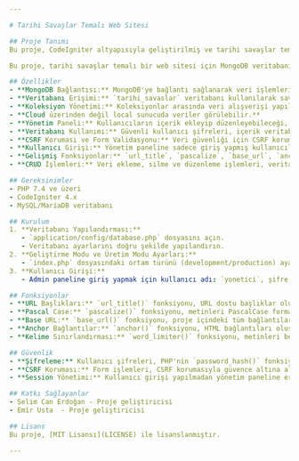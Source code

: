 ```yaml
---

# Tarihi Savaşlar Temalı Web Sitesi

## Proje Tanımı
Bu proje, CodeIgniter altyapısıyla geliştirilmiş ve tarihi savaşlar temalı bir web sitesini kapsamaktadır. Proje, yönetim paneli, kullanıcı girişi, güvenli şifreleme, veritabanı işlemleri, form işlemleri, CRUD işlemleri ve çeşitli güvenlik önlemleri ile donatılmıştır.

Bu proje, tarihi savaşlar temalı bir web sitesi için MongoDB veritabanı entegrasyonu içermektedir. **MongoDBConnector** ve **MongoDBHelper** sınıfları, MongoDB ile bağlantı kurarak veritabanına ve koleksiyonlara kolay erişim sağlar. 

## Özellikler
- **MongoDB Bağlantısı:** MongoDB'ye bağlantı sağlanarak veri işlemleri gerçekleştirilebilir.
- **Veritabanı Erişimi:** `tarihi_savaslar` veritabanı kullanılarak savaş verileri saklanır.
- **Koleksiyon Yönetimi:** Koleksiyonlar arasında veri alışverişi yapılabilir.
- **Cloud üzerinden değil local sunucuda veriler görülebilir.**
- **Yönetim Paneli:** Kullanıcıların içerik ekleyip düzenleyebileceği, silme işlemlerini yapabileceği bir yönetim paneli.
- **Veritabanı Kullanımı:** Güvenli kullanıcı şifreleri, içerik veritabanında saklanır.
- **CSRF Koruması ve Form Validasyonu:** Veri güvenliği için CSRF koruması açık ve form doğrulama kuralları kullanılmıştır.
- **Kullanıcı Girişi:** Yönetim paneline sadece giriş yapmış kullanıcılar erişebilir.
- **Gelişmiş Fonksiyonlar:** `url_title`, `pascalize`, `base_url`, `anchor`, `word_limiter` gibi fonksiyonlar projede kullanılmaktadır.
- **CRUD İşlemleri:** Veri ekleme, silme ve düzenleme işlemleri, veritabanına güvenli şekilde kaydedilmektedir.

## Gereksinimler
- PHP 7.4 ve üzeri
- CodeIgniter 4.x
- MySQL/MariaDB veritabanı

## Kurulum
1. **Veritabanı Yapılandırması:**
   - `application/config/database.php` dosyasını açın.
   - Veritabanı ayarlarını doğru şekilde yapılandırın.
2. **Geliştirme Modu ve Üretim Modu Ayarları:**
   - `index.php` dosyasındaki ortam türünü (development/production) ayarlayın.
3. **Kullanıcı Girişi:**
   - Admin paneline giriş yapmak için kullanıcı adı: `yonetici`, şifre: `123` kullanılacaktır.

## Fonksiyonlar
- **URL Başlıkları:** `url_title()` fonksiyonu, URL dostu başlıklar oluşturur.
- **Pascal Case:** `pascalize()` fonksiyonu, metinleri PascalCase formatına dönüştürür.
- **Base URL:** `base_url()` fonksiyonu, proje içindeki tüm bağlantıların kök URL'sini döner.
- **Anchor Bağlantılar:** `anchor()` fonksiyonu, HTML bağlantıları oluşturur.
- **Kelime Sınırlandırması:** `word_limiter()` fonksiyonu, metinleri belirtilen kelime sayısına göre sınırlar.

## Güvenlik
- **Şifreleme:** Kullanıcı şifreleri, PHP'nin `password_hash()` fonksiyonu ile güvenli bir şekilde saklanır.
- **CSRF Koruması:** Form işlemleri, CSRF korumasıyla güvence altına alınmıştır.
- **Session Yönetimi:** Kullanıcı girişi yapılmadan yönetim paneline erişim sağlanamaz.

## Katkı Sağlayanlar
- Selim Can Erdoğan - Proje geliştiricisi
- Emir Usta  - Proje geliştiricisi

## Lisans
Bu proje, [MIT Lisansı](LICENSE) ile lisanslanmıştır.

---
```


